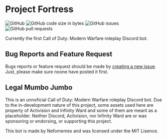 
# Project Fortress

![GitHub](https://img.shields.io/github/license/Nefomemes/Kylebot?style=flat-square) ![GitHub code size in bytes](https://img.shields.io/github/languages/code-size/Nefomemes/Kylebot?style=flat-square) ![GitHub issues](https://img.shields.io/github/issues/Nefomemes/Kylebot?style=flat-square) ![GitHub pull requests](https://img.shields.io/github/issues-pr/Nefomemes/Kylebot?style=flat-square)

Currently the first Call of Duty: Modern Warfare roleplay Discord bot.

## Bug Reports and Feature Request
Bugs reports or feature request should be made by [creating a new issue](https://github.com/Nefomemes/Kylebot/issues/new). Just, please make sure noone have posted it first.
  
## Legal Mumbo Jumbo

This is an unnoficial Call of Duty: Modern Warfare roleplay Discord bot. Due to the in-development nature of this project, some assets used here are property of Activision and Infinity Ward and some of them are meant as a placeholder. Neither Discord, Activision, nor Infinity Ward are or was sponsoring or endorsing, or supporting this project.

This bot is made by Nefomemes and was licensed under the MIT Lisence.
